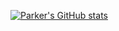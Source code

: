 [![Parker's GitHub stats](https://github-readme-stats.vercel.app/api?username=phicks22)](https://github.com/phicks/github-readme-stats)

<!---
phicks22/phicks22 is a ✨ special ✨ repository because its `README.md` (this file) appears on your GitHub profile.
You can click the Preview link to take a look at your changes.
--->
